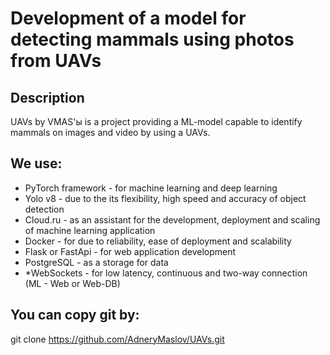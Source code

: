 # Development of a model for detecting mammals using photos from UAVs

## Description
UAVs by VMAS'ы is a project providing a ML-model capable to identify mammals on images and video by using a UAVs. 

## We use:
- PyTorch framework  - for machine learning and deep learning
- Yolo v8 - due to the its flexibility, high speed and accuracy of object detection
- Cloud.ru - as an assistant for the development, deployment and scaling of machine learning application
- Docker - for due to reliability, ease of deployment and scalability
- Flask or FastApi - for web application development
- PostgreSQL - as a storage for data
- *WebSockets - for low latency, continuous and two-way connection (ML - Web or Web-DB)

## You can copy git by:
git clone https://github.com/AdneryMaslov/UAVs.git

